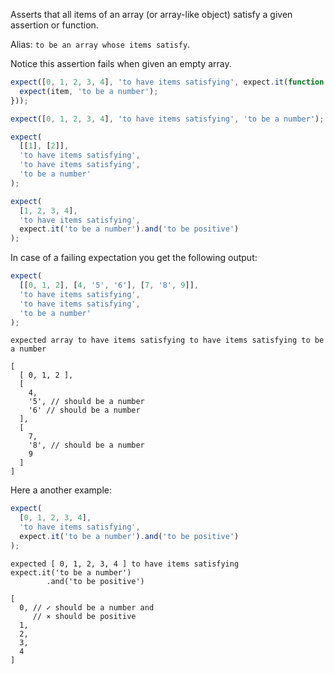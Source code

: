 Asserts that all items of an array (or array-like object) satisfy a given assertion or function.

Alias: `to be an array whose items satisfy`.

Notice this assertion fails when given an empty array.

```js
expect([0, 1, 2, 3, 4], 'to have items satisfying', expect.it(function(item) {
  expect(item, 'to be a number');
}));

expect([0, 1, 2, 3, 4], 'to have items satisfying', 'to be a number');

expect(
  [[1], [2]],
  'to have items satisfying',
  'to have items satisfying',
  'to be a number'
);

expect(
  [1, 2, 3, 4],
  'to have items satisfying',
  expect.it('to be a number').and('to be positive')
);
```

In case of a failing expectation you get the following output:

```js
expect(
  [[0, 1, 2], [4, '5', '6'], [7, '8', 9]],
  'to have items satisfying',
  'to have items satisfying',
  'to be a number'
);
```

```output
expected array to have items satisfying to have items satisfying to be a number

[
  [ 0, 1, 2 ],
  [
    4,
    '5', // should be a number
    '6' // should be a number
  ],
  [
    7,
    '8', // should be a number
    9
  ]
]
```

Here a another example:

```js
expect(
  [0, 1, 2, 3, 4],
  'to have items satisfying',
  expect.it('to be a number').and('to be positive')
);
```

```output
expected [ 0, 1, 2, 3, 4 ] to have items satisfying
expect.it('to be a number')
        .and('to be positive')

[
  0, // ✓ should be a number and
     // ⨯ should be positive
  1,
  2,
  3,
  4
]
```
